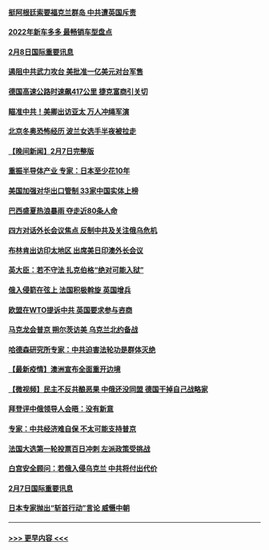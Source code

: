 #### [挺阿根廷索要福克兰群岛 中共遭英国斥责](../pages/prog202/a103342790.md?t=02090001) 
#### [2022年新车多多 最畅销车型盘点](../pages/prog202/a103342839.md?t=02090001) 
#### [2月8日国际重要讯息](../pages/prog202/a103342672.md?t=02090001) 
#### [遏阻中共武力攻台 美批准一亿美元对台军售](../pages/prog202/a103342662.md?t=02090001) 
#### [德国高速公路时速飙417公里 捷克富商引关切](../pages/prog202/a103342520.md?t=02090001) 
#### [瞄准中共！美卿出访亚太 万人冲绳军演](../pages/prog202/a103342575.md?t=02090001) 
#### [北京冬奥恐怖经历 波兰女选手半夜被拉走](../pages/prog202/a103342532.md?t=02090001) 
#### [【晚间新闻】2月7日完整版](../pages/prog202/a103342375.md?t=02090001) 
#### [重振半导体产业 专家：日本至少花10年](../pages/prog202/a103342468.md?t=02090001) 
#### [美国加强对华出口管制 33家中国实体上榜](../pages/prog202/a103342431.md?t=02090001) 
#### [巴西盛夏热浪暴雨 夺走近80条人命](../pages/prog202/a103342430.md?t=02090001) 
#### [四方对话外长会议焦点 反制中共及关注俄乌危机](../pages/prog202/a103342397.md?t=02090001) 
#### [布林肯出访印太地区 出席美日印澳外长会议](../pages/prog202/a103342233.md?t=02090001) 
#### [英大臣：若不守法 扎克伯格“绝对可能入狱”](../pages/prog202/a103342189.md?t=02090001) 
#### [俄入侵箭在弦上 法国积极斡旋 英国增兵](../pages/prog202/a103342243.md?t=02090001) 
#### [欧盟在WTO提诉中共 英国要求参与咨商](../pages/prog202/a103342177.md?t=02090001) 
#### [马克龙会普京 朔尔茨访美 乌克兰北约备战](../pages/prog202/a103342009.md?t=02090001) 
#### [哈德森研究所专家：中共迫害法轮功是群体灭绝](../pages/prog202/a103342017.md?t=02090001) 
#### [【最新疫情】澳洲宣布全面重开边境](../pages/prog202/a103341955.md?t=02090001) 
#### [【微视频】民主不反共酿恶果 中俄还没同盟 德国干掉自己战略家](../pages/prog202/a103341888.md?t=02090001) 
#### [拜登评中俄领导人会晤：没有新意](../pages/prog202/a103341792.md?t=02090001) 
#### [专家：中共经济难自保 不太可能支持普京](../pages/prog202/a103341772.md?t=02090001) 
#### [法国大选第一轮投票百日冲刺 左派政策受挑战](../pages/prog202/a103341803.md?t=02090001) 
#### [白宫安全顾问：若俄入侵乌克兰 中共将付出代价](../pages/prog202/a103341749.md?t=02090001) 
#### [2月7日国际重要讯息](../pages/prog202/a103341729.md?t=02090001) 
#### [日本专家抛出“斩首行动”言论 威慑中朝](../pages/prog202/a103341731.md?t=02090001) 

----
#### [ >>> 更早内容 <<< ](../indexes/prog202-earlier.md)
